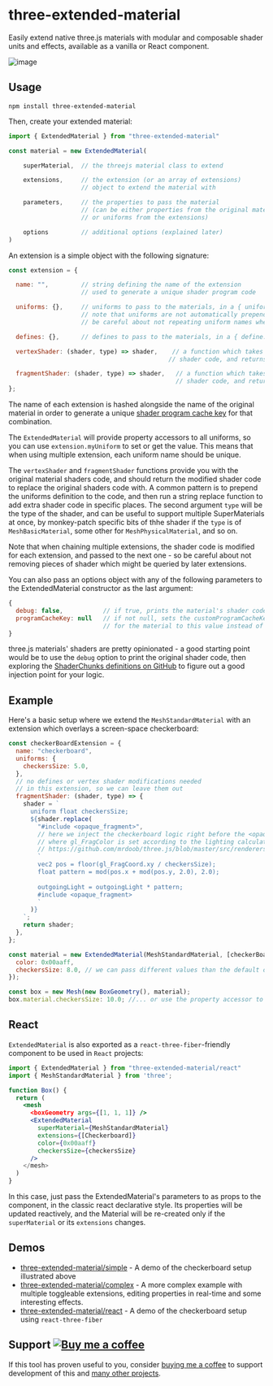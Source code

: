 # three-extended-material

Easily extend native three.js materials with modular and composable shader units and effects, available as a vanilla or React component.

![image](https://user-images.githubusercontent.com/4929974/151654060-d44e7859-f966-4b0e-834e-0f7b13b60e21.png)

## Usage
```
npm install three-extended-material
```

Then, create your extended material:
```js
import { ExtendedMaterial } from "three-extended-material"

const material = new ExtendedMaterial(

    superMaterial,  // the threejs material class to extend

    extensions,     // the extension (or an array of extensions) 
                    // object to extend the material with

    parameters,     // the properties to pass the material 
                    // (can be either properties from the original material, 
                    // or uniforms from the extensions)

    options         // additional options (explained later)
)
```

An extension is a simple object with the following signature:
```js
const extension = {

  name: "",         // string defining the name of the extension
                    // used to generate a unique shader program code

  uniforms: {},     // uniforms to pass to the materials, in a { uniform: value } format.
                    // note that uniforms are not automatically prepended to the shader code.
                    // be careful about not repeating uniform names when chaining extensions

  defines: {},      // defines to pass to the materials, in a { define: 1 or 0 } format.

  vertexShader: (shader, type) => shader,    // a function which takes the original vertex
                                            // shader code, and returns the modified cone

  fragmentShader: (shader, type) => shader,   // a function which takes the original fragment
                                              // shader code, and returns the modified cone
};
```
The name of each extension is hashed alongside the name of the original material in order to generate a unique [shader program cache key](https://threejs.org/docs/?q=materi#api/en/materials/Material.customProgramCacheKey) for that combination.

The `ExtendedMaterial` will provide property accessors to all uniforms, so you can use `extension.myUniform` to set or get the value. This means that when using multiple extension, each uniform name should be unique.

The `vertexShader` and `fragmentShader` functions provide you with the original material shaders code, and should return the modified shader code to replace the original shaders code with. A common pattern is to prepend the uniforms definition to the code, and then run a string replace function to add extra shader code in specific places. The second argument `type` will be the type of the shader, and can be useful to support multiple SuperMaterials at once, by monkey-patch specific bits of thhe shader if the `type` is of `MeshBasicMaterial`, some other for `MeshPhysicalMaterial`, and so on.

Note that when chaining multiple extensions, the shader code is modified for each extension, and passed to the next one - so be careful about not removing pieces of shader which might be queried by later extensions.

You can also pass an options object with any of the following parameters to the ExtendedMaterial constructor as the last argument:
```js
{
  debug: false,           // if true, prints the material's shader code after being patched
  programCacheKey: null   // if not null, sets the customProgramCacheKey 
                          // for the material to this value instead of hashing it.
}
```

three.js materials' shaders are pretty opinionated - a good starting point would be to use the `debug` option to print the original shader code, then exploring the [ShaderChunks definitions on GitHub](https://github.com/mrdoob/three.js/tree/master/src/renderers/shaders/ShaderChunk) to figure out a good injection point for your logic.

## Example
Here's a basic setup where we extend the `MeshStandardMaterial` with an extension which overlays a screen-space checkerboard:

```js
const checkerBoardExtension = {
  name: "checkerboard",
  uniforms: {
    checkersSize: 5.0,
  },
  // no defines or vertex shader modifications needed
  // in this extension, so we can leave them out
  fragmentShader: (shader, type) => {
    shader = `
      uniform float checkersSize;
      ${shader.replace(
        "#include <opaque_fragment>",
        // here we inject the checkerboard logic right before the <opaque_fragment>,
        // where gl_FragColor is set according to the lighting calculation
        // https://github.com/mrdoob/three.js/blob/master/src/renderers/shaders/ShaderChunk/output_fragment.glsl.js
        `
        vec2 pos = floor(gl_FragCoord.xy / checkersSize);
        float pattern = mod(pos.x + mod(pos.y, 2.0), 2.0);
  
        outgoingLight = outgoingLight * pattern;
        #include <opaque_fragment>
        `
      )}
    `;
    return shader;
  },
};

const material = new ExtendedMaterial(MeshStandardMaterial, [checkerBoardExtension], {
  color: 0x00aaff,
  checkersSize: 8.0, // we can pass different values than the default one...
});

const box = new Mesh(new BoxGeometry(), material);
box.material.checkersSize: 10.0; //... or use the property accessor to set / get its value
```

## React

`ExtendedMaterial` is also exported as a `react-three-fiber`-friendly component to be used in `React` projects:

```jsx
import { ExtendedMaterial } from "three-extended-material/react"
import { MeshStandardMaterial } from 'three';

function Box() {
  return (
    <mesh
      <boxGeometry args={[1, 1, 1]} />
      <ExtendedMaterial 
        superMaterial={MeshStandardMaterial} 
        extensions={[Checkerboard]} 
        color={0x00aaff}
        checkersSize={checkersSize}
      /> 
    </mesh>
  )
}
```
In this case, just pass the ExtendedMaterial's parameters to as props to the component, in the classic react declarative style. Its properties will be updated reactively, and the Material will be re-created only if the `superMaterial` or its `extensions` changes.

## Demos

- [three-extended-material/simple](https://leoncvlt.github.io/three-extended-material/simple/) - A demo of the checkerboard setup illustrated above
- [three-extended-material/complex](https://leoncvlt.github.io/three-extended-material/complex/) - A more complex example with multiple toggleable extensions, editing properties in real-time and some interesting effects.
- [three-extended-material/react](https://leoncvlt.github.io/three-extended-material/react/) - A demo of the checkerboard setup using `react-three-fiber`

## Support [![Buy me a coffee](https://img.shields.io/badge/-buy%20me%20a%20coffee-lightgrey?style=flat&logo=buy-me-a-coffee&color=FF813F&logoColor=white "Buy me a coffee")](https://www.buymeacoffee.com/leoncvlt)
If this tool has proven useful to you, consider [buying me a coffee](https://www.buymeacoffee.com/leoncvlt) to support development of this and [many other projects](https://github.com/leoncvlt?tab=repositories).
